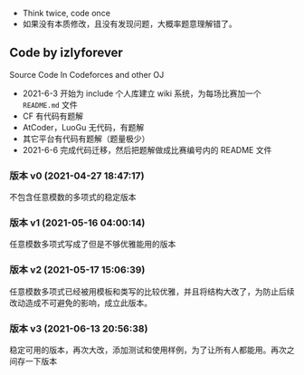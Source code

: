 - Think twice, code once
- 如果没有本质修改，且没有发现问题，大概率题意理解错了。

## Code by izlyforever

Source Code In Codeforces and other OJ

- 2021-6-3 开始为 include 个人库建立 wiki 系统，为每场比赛加一个 `README.md` 文件
- CF 有代码有题解
- AtCoder，LuoGu 无代码，有题解
- 其它平台有代码有题解（题量极少）
- 2021-6-6 完成代码迁移，然后把题解做成比赛编号内的 README 文件

### 版本 v0 (2021-04-27 18:47:17)

不包含任意模数的多项式的稳定版本

### 版本 v1 (2021-05-16 04:00:14)

任意模数多项式写成了但是不够优雅能用的版本

### 版本 v2 (2021-05-17 15:06:39)

任意模数多项式已经被用模板和类写的比较优雅，并且将结构大改了，为防止后续改动造成不可避免的影响，成立此版本。

### 版本 v3 (2021-06-13 20:56:38)

稳定可用的版本，再次大改，添加测试和使用样例，为了让所有人都能用。再次之间存一下版本